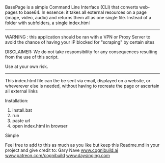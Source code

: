 BasePage is a simple Command Line Interface (CLI) that converts web-pages to base64.
In essence: it takes all external resources on a page (image, video, audio) and returns them all as one single file.  Instead of a folder with subfolders, a single index.html

**********************************
WARNING : this application should be
ran with a VPN or Proxy Server
 to avoid the chance of having your
 IP blocked for "scraping" by certain sites

DISCLAIMER: We do not take responsibility for any consequences resulting from the use of this script.

Use at your own risk.
************************************
This index.html file can the be sent via email, displayed on a website, or wheverever else is needed, without having to recreate the page or ascertain all external links

Installation:
1. install.bat
2. run
3. paste url
4. open index.html in browser

Simple

Feel free to add to this as much as you like but keep this Readme.md in your project and give credit to:
Gary Nave
www.cognibuild.ai
www.patreon.com/cognibuild
www.daysinging.com
